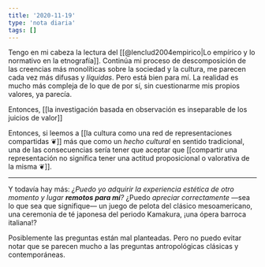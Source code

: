 ```yaml
---
title: '2020-11-19'
type: 'nota diaria'
tags: []
---
```


Tengo en mi cabeza la lectura del [[@lenclud2004empirico|Lo empírico y lo normativo en la etnografía]]. Continúa mi proceso de descomposición de las creencias más monolíticas sobre la sociedad y la cultura, me parecen cada vez más difusas y *líquidas*. Pero está bien para mí. La realidad es mucho más compleja de lo que de por sí, sin cuestionarme mis propios valores, ya parecía.

Entonces, [[la investigación basada en observación es inseparable de los juicios de valor]]

Entonces, si leemos a [[la cultura como una red de representaciones compartidas ❦]] más que como un *hecho cultural* en sentido tradicional, una de las consecuencias sería tener que aceptar que [[compartir una representación no significa tener una actitud proposicional o valorativa de la misma ❦]].

---
Y todavía hay más: *¿Puedo yo adquirir la experiencia estética de otro momento y lugar **remotos para mí**?* ¿Puedo *apreciar correctamente* —sea lo que sea que signifique— un juego de pelota del clásico mesoamericano, una ceremonia de té japonesa del periodo Kamakura, ¡una ópera barroca italiana!?

Posiblemente las preguntas están mal planteadas. Pero no puedo evitar notar que se parecen mucho a las preguntas antropológicas clásicas y contemporáneas.
